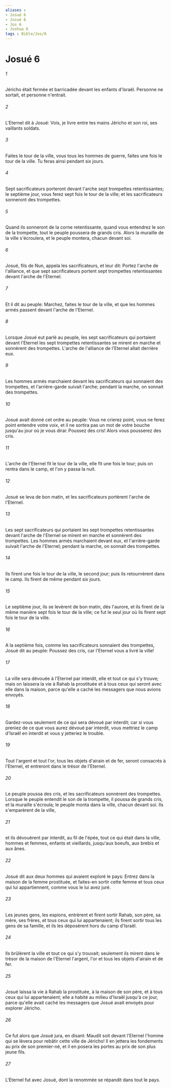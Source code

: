 ```yaml
---
aliases : 
- Josué 6
- Josué 6
- Jos 6
- Joshua 6
tags : Bible/Jos/6
---
```


# Josué 6

###### 1
Jéricho était fermée et barricadée devant les enfants d'Israël. Personne ne sortait, et personne n'entrait.
###### 2
L'Eternel dit à Josué: Vois, je livre entre tes mains Jéricho et son roi, ses vaillants soldats.
###### 3
Faites le tour de la ville, vous tous les hommes de guerre, faites une fois le tour de la ville. Tu feras ainsi pendant six jours.
###### 4
Sept sacrificateurs porteront devant l'arche sept trompettes retentissantes; le septième jour, vous ferez sept fois le tour de la ville; et les sacrificateurs sonneront des trompettes.
###### 5
Quand ils sonneront de la corne retentissante, quand vous entendrez le son de la trompette, tout le peuple poussera de grands cris. Alors la muraille de la ville s'écroulera, et le peuple montera, chacun devant soi.
###### 6
Josué, fils de Nun, appela les sacrificateurs, et leur dit: Portez l'arche de l'alliance, et que sept sacrificateurs portent sept trompettes retentissantes devant l'arche de l'Eternel.
###### 7
Et il dit au peuple: Marchez, faites le tour de la ville, et que les hommes armés passent devant l'arche de l'Eternel.
###### 8
Lorsque Josué eut parlé au peuple, les sept sacrificateurs qui portaient devant l'Eternel les sept trompettes retentissantes se mirent en marche et sonnèrent des trompettes. L'arche de l'alliance de l'Eternel allait derrière eux.
###### 9
Les hommes armés marchaient devant les sacrificateurs qui sonnaient des trompettes, et l'arrière-garde suivait l'arche; pendant la marche, on sonnait des trompettes.
###### 10
Josué avait donné cet ordre au peuple: Vous ne crierez point, vous ne ferez point entendre votre voix, et il ne sortira pas un mot de votre bouche jusqu'au jour où je vous dirai: Poussez des cris! Alors vous pousserez des cris.
###### 11
L'arche de l'Eternel fit le tour de la ville, elle fit une fois le tour; puis on rentra dans le camp, et l'on y passa la nuit.
###### 12
Josué se leva de bon matin, et les sacrificateurs portèrent l'arche de l'Eternel.
###### 13
Les sept sacrificateurs qui portaient les sept trompettes retentissantes devant l'arche de l'Eternel se mirent en marche et sonnèrent des trompettes. Les hommes armés marchaient devant eux, et l'arrière-garde suivait l'arche de l'Eternel; pendant la marche, on sonnait des trompettes.
###### 14
Ils firent une fois le tour de la ville, le second jour; puis ils retournèrent dans le camp. Ils firent de même pendant six jours.
###### 15
Le septième jour, ils se levèrent de bon matin, dès l'aurore, et ils firent de la même manière sept fois le tour de la ville; ce fut le seul jour où ils firent sept fois le tour de la ville.
###### 16
A la septième fois, comme les sacrificateurs sonnaient des trompettes, Josué dit au peuple: Poussez des cris, car l'Eternel vous a livré la ville!
###### 17
La ville sera dévouée à l'Eternel par interdit, elle et tout ce qui s'y trouve; mais on laissera la vie à Rahab la prostituée et à tous ceux qui seront avec elle dans la maison, parce qu'elle a caché les messagers que nous avions envoyés.
###### 18
Gardez-vous seulement de ce qui sera dévoué par interdit; car si vous preniez de ce que vous aurez dévoué par interdit, vous mettriez le camp d'Israël en interdit et vous y jetteriez le trouble.
###### 19
Tout l'argent et tout l'or, tous les objets d'airain et de fer, seront consacrés à l'Eternel, et entreront dans le trésor de l'Eternel.
###### 20
Le peuple poussa des cris, et les sacrificateurs sonnèrent des trompettes. Lorsque le peuple entendit le son de la trompette, il poussa de grands cris, et la muraille s'écroula; le peuple monta dans la ville, chacun devant soi. Ils s'emparèrent de la ville,
###### 21
et ils dévouèrent par interdit, au fil de l'épée, tout ce qui était dans la ville, hommes et femmes, enfants et vieillards, jusqu'aux boeufs, aux brebis et aux ânes.
###### 22
Josué dit aux deux hommes qui avaient exploré le pays: Entrez dans la maison de la femme prostituée, et faites-en sortir cette femme et tous ceux qui lui appartiennent, comme vous le lui avez juré.
###### 23
Les jeunes gens, les espions, entrèrent et firent sortir Rahab, son père, sa mère, ses frères, et tous ceux qui lui appartenaient; ils firent sortir tous les gens de sa famille, et ils les déposèrent hors du camp d'Israël.
###### 24
Ils brûlèrent la ville et tout ce qui s'y trouvait; seulement ils mirent dans le trésor de la maison de l'Eternel l'argent, l'or et tous les objets d'airain et de fer.
###### 25
Josué laissa la vie à Rahab la prostituée, à la maison de son père, et à tous ceux qui lui appartenaient; elle a habité au milieu d'Israël jusqu'à ce jour, parce qu'elle avait caché les messagers que Josué avait envoyés pour explorer Jéricho.
###### 26
Ce fut alors que Josué jura, en disant: Maudit soit devant l'Eternel l'homme qui se lèvera pour rebâtir cette ville de Jéricho! Il en jettera les fondements au prix de son premier-né, et il en posera les portes au prix de son plus jeune fils.
###### 27
L'Eternel fut avec Josué, dont la renommée se répandit dans tout le pays.
